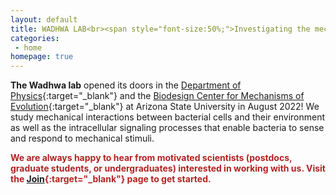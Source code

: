 ```yaml
---
layout: default
title: WADHWA LAB<br><span style="font-size:50%;">Investigating the mechanical lives of bacteria through experiments, theory, and computation</span>
categories:
 - home
homepage: true
---
```

**The Wadhwa lab** opened its doors in the [Department of Physics](https://physics.asu.edu/){:target="_blank"} and the [Biodesign Center for Mechanisms of Evolution](https://biodesign.asu.edu/research/centers/mechanisms-evolution){:target="_blank"} at Arizona State University in August 2022! We study mechanical interactions between bacterial cells and their environment as well as the intracellular signaling processes that enable bacteria to sense and respond to mechanical stimuli.

<span style="color:FireBrick;">**We are always happy to hear from motivated scientists (postdocs, graduate students, or undergraduates) interested in working with us. Visit the [Join](/join){:target="_blank"} page to get started.**</span>